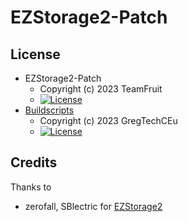 # EZStorage2-Patch

## License
* EZStorage2-Patch
  - Copyright (c) 2023 TeamFruit
  - [![License](https://img.shields.io/badge/license-MIT-blue.svg?style=flat)](https://github.com/Team-Fruit/EZStorage2-Patch/blob/main/LICENSE)
* [Buildscripts](https://github.com/GregTechCEu/Buildscripts)
  - Copyright (c) 2023 GregTechCEu
  - [![License](https://img.shields.io/badge/license-MIT-blue.svg?style=flat)](https://github.com/GregTechCEu/Buildscripts/blob/master/LICENSE)

## Credits

Thanks to

* zerofall, SBlectric for [EZStorage2](https://github.com/zerofall/EZStorage2)